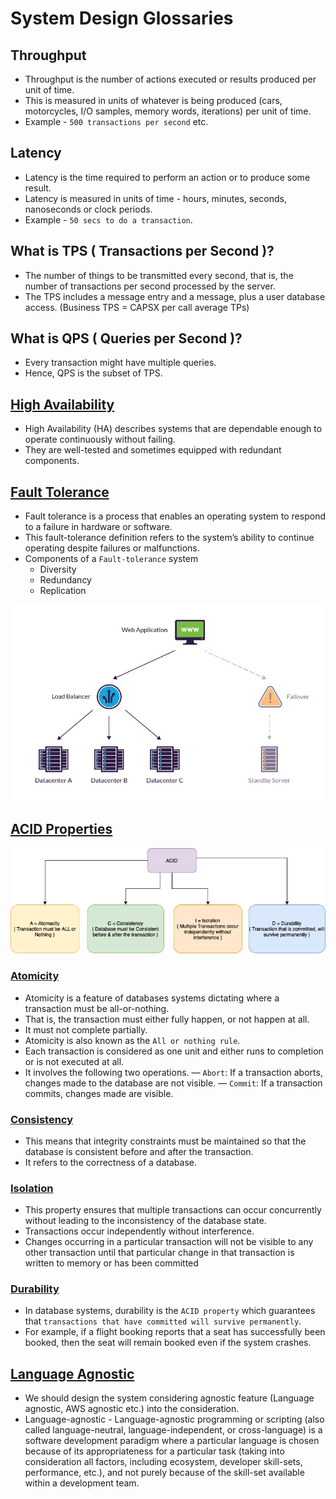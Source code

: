 
# System Design Glossaries

## Throughput
- Throughput is the number of actions executed or results produced per unit of time. 
- This is measured in units of whatever is being produced (cars, motorcycles, I/O samples, memory words, iterations) per unit of time.
- Example - `500 transactions per second` etc.

## Latency
- Latency is the time required to perform an action or to produce some result. 
- Latency is measured in units of time - hours, minutes, seconds, nanoseconds or clock periods.
- Example - `50 secs to do a transaction`.

## What is TPS ( Transactions per Second )?
- The number of things to be transmitted every second, that is, the number of transactions per second processed by the server.
- The TPS includes a message entry and a message, plus a user database access. (Business TPS = CAPSX per call average TPs)

## What is QPS ( Queries per Second )?
- Every transaction might have multiple queries.
- Hence, QPS is the subset of TPS.

## [High Availability](https://avinetworks.com/glossary/high-availability/)
- High Availability (HA) describes systems that are dependable enough to operate continuously without failing.
- They are well-tested and sometimes equipped with redundant components.

## [Fault Tolerance](https://www.fortinet.com/resources/cyberglossary/fault-tolerance)
- Fault tolerance is a process that enables an operating system to respond to a failure in hardware or software.
- This fault-tolerance definition refers to the system’s ability to continue operating despite failures or malfunctions.
- Components of a `Fault-tolerance` system
  - Diversity
  - Redundancy
  - Replication

![img.png](assests/fault_tolerance_img.png)

## [ACID Properties](https://www.geeksforgeeks.org/acid-properties-in-dbms/)

![img.png](assests/ACID_Property_DBMS.drawio.png)

### [Atomicity](https://www.techopedia.com/definition/24729/atomicity)
- Atomicity is a feature of databases systems dictating where a transaction must be all-or-nothing.
- That is, the transaction must either fully happen, or not happen at all.
- It must not complete partially.
- Atomicity is also known as the `All or nothing rule`.
- Each transaction is considered as one unit and either runs to completion or is not executed at all. 
- It involves the following two operations.
  — `Abort`: If a transaction aborts, changes made to the database are not visible.
  — `Commit`: If a transaction commits, changes made are visible.

### [Consistency](https://www.geeksforgeeks.org/acid-properties-in-dbms/)
- This means that integrity constraints must be maintained so that the database is consistent before and after the transaction. 
- It refers to the correctness of a database.

### [Isolation](https://www.geeksforgeeks.org/acid-properties-in-dbms/)
- This property ensures that multiple transactions can occur concurrently without leading to the inconsistency of the database state. 
- Transactions occur independently without interference. 
- Changes occurring in a particular transaction will not be visible to any other transaction until that particular change in that transaction is written to memory or has been committed

### [Durability](https://en.wikipedia.org/wiki/Durability)
- In database systems, durability is the `ACID property` which guarantees that `transactions that have committed will survive permanently`.
- For example, if a flight booking reports that a seat has successfully been booked, then the seat will remain booked even if the system crashes.

## [Language Agnostic](https://en.wikipedia.org/wiki/Language-agnostic)
- We should design the system considering agnostic feature (Language agnostic, AWS agnostic etc.) into the consideration.
- Language-agnostic - Language-agnostic programming or scripting (also called language-neutral, language-independent, or cross-language) is a software development paradigm where a particular language is chosen because of its appropriateness for a particular task (taking into consideration all factors, including ecosystem, developer skill-sets, performance, etc.), and not purely because of the skill-set available within a development team.


